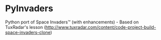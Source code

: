 PyInvaders
==========

Python port of Space Invaders™ (with enhancements) - Based on TuxRadar's lesson (http://www.tuxradar.com/content/code-project-build-space-invaders-clone)
